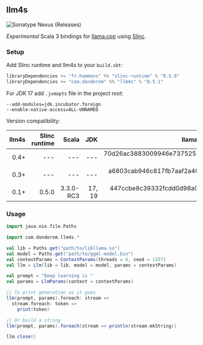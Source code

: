 ## llm4s

![Sonatype Nexus (Releases)](https://img.shields.io/nexus/r/com.donderom/llm4s_3?server=https%3A%2F%2Fs01.oss.sonatype.org&style=flat&color=dbf1ff)

*Experimental* Scala 3 bindings for [llama.cpp](https://github.com/ggerganov/llama.cpp) using [Slinc](https://github.com/scala-interop/slinc).

### Setup

Add Slinc runtime and llm4s to your `build.sbt`:

```scala
libraryDependencies += "fr.hammons" %% "slinc-runtime" % "0.5.0"
libraryDependencies += "com.donderom" %% "llm4s" % "0.5.1"
```

For JDK 17 add `.jvmopts` file in the project root:

```
--add-modules=jdk.incubator.foreign
--enable-native-access=ALL-UNNAMED
```

Version compatibility:

| llm4s | Slinc runtime |     Scala |    JDK |                           llama.cpp (commit hash) |
|------:|--------------:|----------:|-------:|--------------------------------------------------:|
|  0.4+ |           --- |       --- |    --- | 70d26ac3883009946e737525506fa88f52727132 (Jul 23) |
|  0.3+ |           --- |       --- |    --- | a6803cab946c817fb7aaf2a40b317f5d3e373bd1 (Jul 14) |
|  0.1+ |         0.5.0 | 3.3.0-RC3 | 17, 19 | 447ccbe8c39332fcdd0d98a041b6e2ff6f06219d (Jun 25) |

### Usage

```scala
import java.nio.file.Paths

import com.donderom.llm4s.*

val lib = Paths.get("path/to/libllama.so")
val model = Paths.get("path/to/ggml-model.bin")
val contextParams = ContextParams(threads = 6, seed = 1337)
val llm = Llm(lib = lib, model = model, params = contextParams)

val prompt = "Deep learning is "
val params = LlmParams(context = contextParams)

// To print generation as it goes
llm(prompt, params).foreach: stream =>
  stream.foreach: token =>
    print(token)

// Or build a string
llm(prompt, params).foreach(stream => println(stream.mkString))

llm.close()
```
